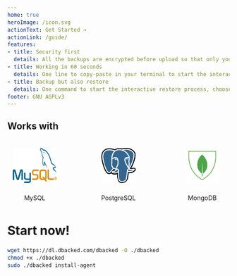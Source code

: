 ```yaml
---
home: true
heroImage: /icon.svg
actionText: Get Started →
actionLink: /guide/
features:
- title: Security first
  details: All the backups are encrypted before upload so that only you can decrypt them. The files are tested before sending and the uploaded file integrity is checked.
- title: Working in 60 seconds
  details: One line to copy-paste in your terminal to start the interactive install process. No configuration editing needed, everything is asked and tested live.
- title: Backup but also restore
  details: One command to start the interactive restore process, choose your backup from the list and let DBacked stream it back to your database.
footer: GNU AGPLv3
---
```


## Works with

<div class="columns compatible-with-logos-container">
  <div class="compatible-with-logo-container">
    <img src="./media/mysql.svg" class="compatible-with-logo vertical-logo">
    <p>MySQL</p>
  </div>
  <div class="compatible-with-logo-container">
    <img src="./media/postgresql.svg" class="compatible-with-logo vertical-logo">
    <p>PostgreSQL</p>
  </div>
  <div class="compatible-with-logo-container">
    <img src="./media/mongodb.svg" class="compatible-with-logo vertical-logo">
    <p>MongoDB</p>
  </div>
</div>


# Start now!

```bash
wget https://dl.dbacked.com/dbacked -O ./dbacked
chmod +x ./dbacked
sudo ./dbacked install-agent
```

<script>
  export default {
    mounted () {
      // asciinema embedded player

(function() {
  function insertAfter(referenceNode, newNode) {
    referenceNode.parentNode.insertBefore(newNode, referenceNode.nextSibling);
  }

  function params(container, script) {
    function format(name) {
      var value = script.getAttribute('data-' + name);
      if (value) {
        return name + '=' + value;
      }
    }

    var options = ['size', 'speed', 'autoplay', 'loop', 'theme', 't', 'preload', 'cols', 'rows'];

    return '?' + options.map(format).filter(Boolean).join('&');
  }

  function insertPlayer(script) {
    // do not insert player if there's one already associated with this script
    if (script.dataset.player) {
      return;
    }

    var apiHost = 'https://asciinema.org';

    var asciicastId = script.id.split('-')[1];

    var container = document.createElement('div');
    container.id = "asciicast-container-" + asciicastId;
    container.className = 'asciicast';
    container.style.display = 'block';
    container.style.float = 'none';
    container.style.overflow = 'hidden';
    container.style.padding = 0;
    container.style.margin = '20px auto';

    insertAfter(script, container);

    var iframe = document.createElement('iframe');
    iframe.src = apiHost + "/a/" + asciicastId + '/embed' + params(container, script);
    iframe.id = "asciicast-iframe-" + asciicastId;
    iframe.name = "asciicast-iframe-" + asciicastId;
    iframe.scrolling = "no";
    iframe.setAttribute('allowFullScreen', 'true');
    iframe.style.overflow = "hidden";
    iframe.style.margin = 0;
    iframe.style.border = 0;
    iframe.style.display = "inline-block";
    iframe.style.width = "100%";
    iframe.style.float = "none";
    iframe.style.visibility = "hidden";
    iframe.onload = function() { this.style.visibility = 'visible' };

    container.appendChild(iframe);

    function receiveSize(e) {
      if (e.origin === apiHost) {
        var name = e.data[0];
        var data  = e.data[1];
        var iframeWindow = iframe.contentWindow || iframe;

        if (e.source == iframeWindow && name == 'asciicast:size') {
          iframe.style.width  = '' + data.width + 'px';
          iframe.style.height = '' + data.height + 'px';
          container.style.width  = '' + data.width + 'px';
          container.style.height = '' + data.height + 'px';
        }
      }
    }

    window.addEventListener("message", receiveSize, false);

    script.dataset.player = container;
  }

  var scripts = document.querySelectorAll("div[id^='asciicast-']");
  [].forEach.call(scripts, insertPlayer);
})();
    }
  }
</script>

<div id="asciicast-CEMkb0yQituoE21tz3KDohyH3"></div>


<style>
.compatible-with-logos-container {
  display: flex;
  justify-content: space-between;
  width: 500px;
  max-width: 100%;
  margin: auto;
}
.compatible-with-logo-container {
  display: flex;
  flex-direction: column;
  align-items: center;
  justify-content: center;
  margin: 10px 10px;
  width: 100px;
  transform: translate3d(0,0,0);
  transition: 0.5s all ease;
}
.compatible-with-logo-container:hover {
  transform: translate3d(0,-5px,0);
}

.compatible-with-logo {
  flex: 1;
  max-height: 60px;
  margin: 10px 0;
}
.vertical-logo {
  max-height: 80px;
}

.compatible-with-logo-container p {
  margin: 15px 0 0 0;
}
</style>